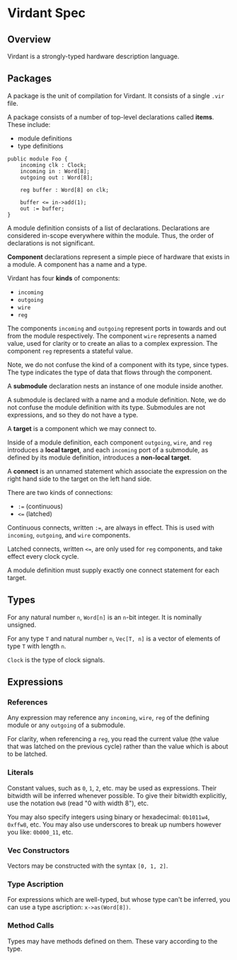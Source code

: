 # Virdant Spec

## Overview

Virdant is a strongly-typed hardware description language.

## Packages
A package is the unit of compilation for Virdant.
It consists of a single `.vir` file.

A package consists of a number of top-level declarations called **items**.
These include:

* module definitions
* type definitions

```
public module Foo {
    incoming clk : Clock;
    incoming in : Word[8];
    outgoing out : Word[8];

    reg buffer : Word[8] on clk;

    buffer <= in->add(1);
    out := buffer;
}
```

A module definition consists of a list of declarations.
Declarations are considered in-scope everywhere within the module.
Thus, the order of declarations is not significant.

**Component** declarations represent a simple piece of hardware that exists in a module.
A component has a name and a type.

Virdant has four **kinds** of components:

* `incoming`
* `outgoing`
* `wire`
* `reg`

The components `incoming` and `outgoing` represent ports in towards and out from the module respectively.
The component `wire` represents a named value, used for clarity or to create an alias to a complex expression.
The component `reg` represents a stateful value.

Note, we do not confuse the kind of a component with its type, since types.
The type indicates the type of data that flows through the component.

A **submodule** declaration nests an instance of one module inside another.

A submodule is declared with a name and a module definition.
Note, we do not confuse the module definition with its type.
Submodules are not expressions, and so they do not have a type.

A **target** is a component which we may connect to.

Inside of a module definition, each component `outgoing`, `wire`, and `reg` introduces a **local target**,
and each `incoming` port of a submodule, as defined by its module definition, introduces a **non-local target**.

A **connect** is an unnamed statement which associate the expression on the right hand side to the target on the left hand side.

There are two kinds of connections:

* `:=` (continuous)
* `<=` (latched)

Continuous connects, written `:=`, are always in effect.
This is used with `incoming`, `outgoing`, and `wire` components.

Latched connects, written `<=`, are only used for `reg` components, and take effect every clock cycle.

A module definition must supply exactly one connect statement for each target.

## Types

For any natural number `n`, `Word[n]` is an `n`-bit integer.
It is nominally unsigned.

For any type `T` and natural number `n`, `Vec[T, n]` is a vector of elements of type `T` with length `n`.

`Clock` is the type of clock signals.

## Expressions

### References

Any expression may reference any `incoming`, `wire`, `reg` of the defining module or any `outgoing` of a submodule.

For clarity, when referencing a `reg`, you read the current value (the value that was latched on the previous cycle)
rather than the value which is about to be latched.

### Literals

Constant values, such as `0`, `1`, `2`, etc. may be used as expressions.
Their bitwidth will be inferred whenever possible.
To give their bitwidth explicitly, use the notation `0w8` (read "0 with width 8"), etc.

You may also specify integers using binary or hexadecimal: `0b1011w4`, `0xffw8`, etc.
You may also use underscores to break up numbers however you like: `0b000_11`, etc.


### Vec Constructors

Vectors may be constructed with the syntax `[0, 1, 2]`.

### Type Ascription

For expressions which are well-typed, but whose type can't be inferred, you can use a type ascription: `x->as(Word[8])`.

### Method Calls

Types may have methods defined on them.
These vary according to the type.
